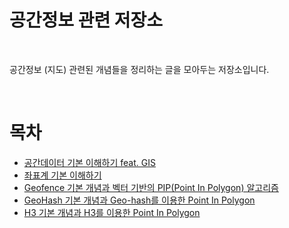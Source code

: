 # 공간정보 관련 저장소

<br>

공간정보 (지도) 관련된 개념들을 정리하는 글을 모아두는 저장소입니다.

<br>

# 목차
* [공간데이터 기본 이해하기 feat. GIS](./공간정보%20기본%20이해하기%20-%20GIS/공간정보_기본_이해하기.md)
* [좌표계 기본 이해하기](./좌표계%20기본%20이해하기/좌표계_기본_이해하기.md)
* [Geofence 기본 개념과 벡터 기반의 PIP(Point In Polygon) 알고리즘](./Point%20in%20polygon%20-%20GeoFence/Point%20in%20polygon%20-%20GeoFence.md)
* [GeoHash 기본 개념과 Geo-hash를 이용한 Point In Polygon](./Point%20in%20polygon%20-%20GeoHash/Point%20in%20polygon%20-%20GeoHash.md)
* [H3 기본 개념과 H3를 이용한 Point In Polygon](./Point%20in%20polygon%20-%20H3/)

